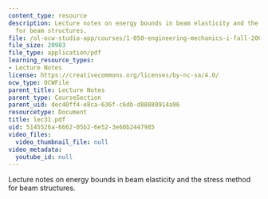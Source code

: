 ```yaml
---
content_type: resource
description: Lecture notes on energy bounds in beam elasticity and the stress method
  for beam structures.
file: /ol-ocw-studio-app/courses/1-050-engineering-mechanics-i-fall-2007/5145526a666205b26e523e60b2447985_lec31.pdf
file_size: 20983
file_type: application/pdf
learning_resource_types:
- Lecture Notes
license: https://creativecommons.org/licenses/by-nc-sa/4.0/
ocw_type: OCWFile
parent_title: Lecture Notes
parent_type: CourseSection
parent_uid: dec40ff4-e8ca-636f-c6db-d88880914a96
resourcetype: Document
title: lec31.pdf
uid: 5145526a-6662-05b2-6e52-3e60b2447985
video_files:
  video_thumbnail_file: null
video_metadata:
  youtube_id: null
---
```

Lecture notes on energy bounds in beam elasticity and the stress method for beam structures.